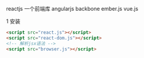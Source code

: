 reactjs 一个前端库 
angularjs  backbone  ember.js  vue.js

1 安装

```html
<script src="react.js"></script>
<script src="react-dom.js"></script>
<!-- 解析jsx语法 -->
<script src="browser.js"></script>
```

